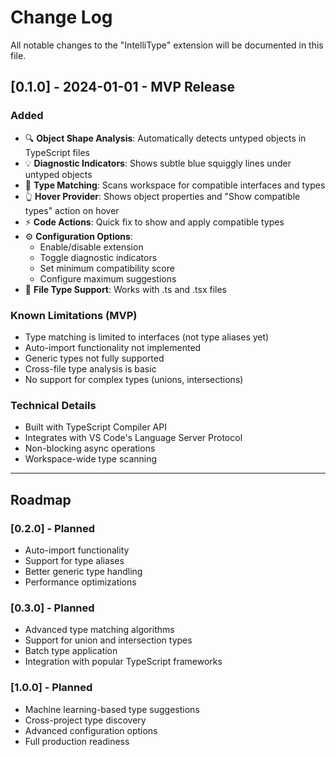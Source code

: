 # Change Log

All notable changes to the "IntelliType" extension will be documented in this file.

## [0.1.0] - 2024-01-01 - MVP Release

### Added
- 🔍 **Object Shape Analysis**: Automatically detects untyped objects in TypeScript files
- 💡 **Diagnostic Indicators**: Shows subtle blue squiggly lines under untyped objects
- 🎯 **Type Matching**: Scans workspace for compatible interfaces and types
- 👆 **Hover Provider**: Shows object properties and "Show compatible types" action on hover
- ⚡ **Code Actions**: Quick fix to show and apply compatible types
- ⚙️ **Configuration Options**: 
  - Enable/disable extension
  - Toggle diagnostic indicators
  - Set minimum compatibility score
  - Configure maximum suggestions
- 📁 **File Type Support**: Works with .ts and .tsx files

### Known Limitations (MVP)
- Type matching is limited to interfaces (not type aliases yet)
- Auto-import functionality not implemented
- Generic types not fully supported
- Cross-file type analysis is basic
- No support for complex types (unions, intersections)

### Technical Details
- Built with TypeScript Compiler API
- Integrates with VS Code's Language Server Protocol
- Non-blocking async operations
- Workspace-wide type scanning

---

## Roadmap

### [0.2.0] - Planned
- Auto-import functionality
- Support for type aliases
- Better generic type handling
- Performance optimizations

### [0.3.0] - Planned
- Advanced type matching algorithms
- Support for union and intersection types
- Batch type application
- Integration with popular TypeScript frameworks

### [1.0.0] - Planned
- Machine learning-based type suggestions
- Cross-project type discovery
- Advanced configuration options
- Full production readiness 